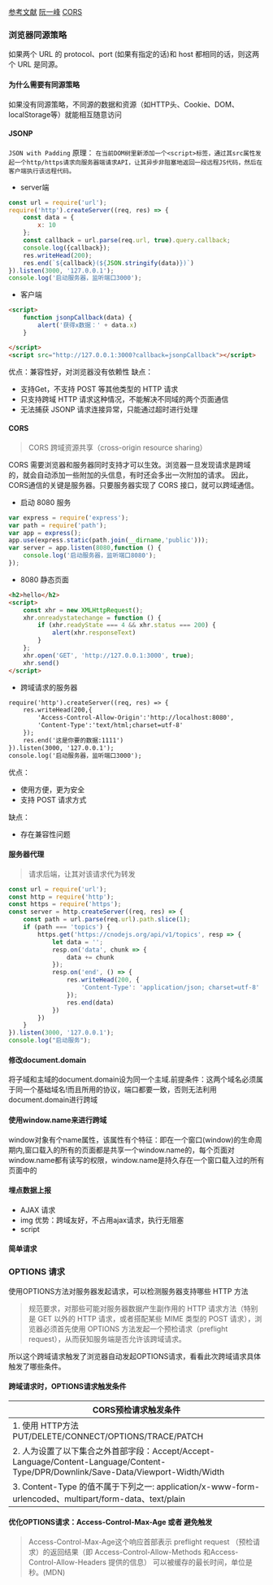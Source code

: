 [参考文献](https://github.com/happylindz/blog/issues/3)
[阮一峰](https://www.ruanyifeng.com/blog/2016/04/cors.html)
[CORS](https://github.com/amandakelake/blog/issues/62)
### 浏览器同源策略
如果两个 URL 的 protocol、port (如果有指定的话)和 host 都相同的话，则这两个 URL 是同源。

#### 为什么需要有同源策略
如果没有同源策略，不同源的数据和资源（如HTTP头、Cookie、DOM、localStorage等）就能相互随意访问

#### JSONP
`JSON with Padding`
原理：
`
在当前DOM树里新添加一个<script>标签，通过其src属性发起一个http/https请求向服务器端请求API，让其异步非阻塞地返回一段远程JS代码，然后在客户端执行该远程代码。
`
- server端
```js
const url = require('url');
require('http').createServer((req, res) => {
    const data = {
        x: 10
    };
    const callback = url.parse(req.url, true).query.callback;
    console.log({callback});
    res.writeHead(200);
    res.end(`${callback}(${JSON.stringify(data)})`)
}).listen(3000, '127.0.0.1');
console.log('启动服务器，监听端口3000');
```

- 客户端

```html
<script>
    function jsonpCallback(data) {
        alert('获得x数据：' + data.x)
    }

</script>
<script src="http://127.0.0.1:3000?callback=jsonpCallback"></script>
```
优点：兼容性好，对浏览器没有依赖性
缺点：
- 支持Get，不支持 POST 等其他类型的 HTTP 请求
- 只支持跨域 HTTP 请求这种情况，不能解决不同域的两个页面通信
- 无法捕获 JSONP 请求连接异常，只能通过超时进行处理


#### CORS 
> CORS 跨域资源共享（cross-origin resource sharing）

CORS 需要浏览器和服务器同时支持才可以生效。浏览器一旦发现请求是跨域的，就会自动添加一些附加的头信息，有时还会多出一次附加的请求。
因此，CORS通信的关键是服务器。只要服务器实现了 CORS 接口，就可以跨域通信。

- 启动 8080 服务
```js
var express = require('express');
var path = require('path');
var app = express();
app.use(express.static(path.join(__dirname,'public')));
var server = app.listen(8080,function () {
    console.log('启动服务器，监听端口8080');
});
```

- 8080 静态页面
```html
<h2>hello</h2>
<script>
    const xhr = new XMLHttpRequest();
    xhr.onreadystatechange = function () {
        if (xhr.readyState === 4 && xhr.status === 200) {
            alert(xhr.responseText)
        }
    };
    xhr.open('GET', 'http://127.0.0.1:3000', true);
    xhr.send()
</script>
```

- 跨域请求的服务器

```html
require('http').createServer((req, res) => {
    res.writeHead(200,{
        'Access-Control-Allow-Origin':'http://localhost:8080',
        'Content-Type':'text/html;charset=utf-8'
    });
    res.end('这是你要的数据:1111')
}).listen(3000, '127.0.0.1');
console.log('启动服务器，监听端口3000');
```

优点：
- 使用方便，更为安全
- 支持 POST 请求方式

缺点：
- 存在兼容性问题

#### 服务器代理
> 请求后端，让其对该请求代为转发

```js
const url = require('url');
const http = require('http');
const https = require('https');
const server = http.createServer((req, res) => {
    const path = url.parse(req.url).path.slice(1);
    if (path === 'topics') {
        https.get('https://cnodejs.org/api/v1/topics', resp => {
            let data = '';
            resp.on('data', chunk => {
                data += chunk
            });
            resp.on('end', () => {
                res.writeHead(200, {
                    'Content-Type': 'application/json; charset=utf-8'
                });
                res.end(data)
            })
        })
    }
}).listen(3000, '127.0.0.1');
console.log("启动服务");

```

#### 修改document.domain
 将子域和主域的document.domain设为同一个主域.前提条件：这两个域名必须属于同一个基础域名!而且所用的协议，端口都要一致，否则无法利用document.domain进行跨域

 #### 使用window.name来进行跨域
window对象有个name属性，该属性有个特征：即在一个窗口(window)的生命周期内,窗口载入的所有的页面都是共享一个window.name的，每个页面对window.name都有读写的权限，window.name是持久存在一个窗口载入过的所有页面中的

#### 埋点数据上报
- AJAX 请求
- img
    优势：跨域友好，不占用ajax请求，执行无阻塞
- script


#### 简单请求
### OPTIONS 请求
使用OPTIONS方法对服务器发起请求，可以检测服务器支持哪些 HTTP 方法
>规范要求，对那些可能对服务器数据产生副作用的 HTTP 请求方法（特别是 GET 以外的 HTTP 请求，或者搭配某些 MIME 类型的 POST 请求），浏览器必须首先使用 OPTIONS 方法发起一个预检请求（preflight request），从而获知服务端是否允许该跨域请求。

所以这个跨域请求触发了浏览器自动发起OPTIONS请求，看看此次跨域请求具体触发了哪些条件。
#### 跨域请求时，OPTIONS请求触发条件

|  CORS预检请求触发条件   | 
|  ----  | 
| 1. 使用 HTTP方法 PUT/DELETE/CONNECT/OPTIONS/TRACE/PATCH  | 
| 2. 人为设置了以下集合之外首部字段：Accept/Accept-Language/Content-Language/Content-Type/DPR/Downlink/Save-Data/Viewport-Width/Width  |
| 3. Content-Type 的值不属于下列之一: application/x-www-form-urlencoded、multipart/form-data、text/plain|

#### 优化OPTIONS请求：Access-Control-Max-Age 或者 避免触发
>Access-Control-Max-Age这个响应首部表示 preflight request  （预检请求）的返回结果（即 Access-Control-Allow-Methods 和Access-Control-Allow-Headers 提供的信息） 可以被缓存的最长时间，单位是秒。(MDN)
 
